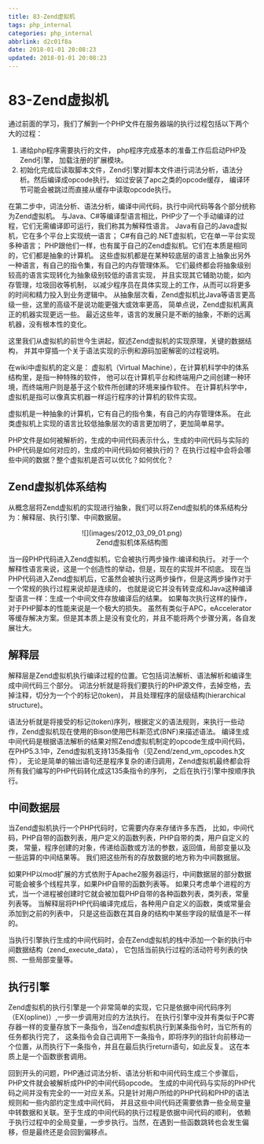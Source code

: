 ```yaml
---
title: 83-Zend虚拟机
tags: php_internal
categories: php_internal
abbrlink: d2c01f8a
date: 2018-01-01 20:08:23
updated: 2018-01-01 20:08:23
---
```


# 83-Zend虚拟机
通过前面的学习，我们了解到一个PHP文件在服务器端的执行过程包括以下两个大的过程：

1. 递给php程序需要执行的文件， php程序完成基本的准备工作后启动PHP及Zend引擎， 加载注册的扩展模块。
2. 初始化完成后读取脚本文件，Zend引擎对脚本文件进行词法分析，语法分析。然后编译成opcode执行。 如过安装了apc之类的opcode缓存， 编译环节可能会被跳过而直接从缓存中读取opcode执行。

在第二步中，词法分析、语法分析，编译中间代码，执行中间代码等各个部分统称为Zend虚拟机。 与Java、C#等编译型语言相比，PHP少了一个手动编译的过程，它们无需编译即可运行，我们称其为解释性语言。 Java有自己的Java虚拟机，它在多个平台上实现统一语言； C#有自己的.NET虚拟机，它在单一平台实现多种语言； PHP跟他们一样，也有属于自己的Zend虚拟机。它们在本质是相同的，它们都是抽象的计算机。 这些虚拟机都是在某种较底层的语言上抽象出另外一种语言，有自己的指令集，有自己的内存管理体系。 它们最终都会将抽象级别较高的语言实现转化为抽象级别较低的语言实现， 并且实现其它辅助功能，如内存管理，垃圾回收等机制， 以减少程序员在具体实现上的工作，从而可以将更多的时间和精力投入到业务逻辑中。 从抽象层次看，Zend虚拟机比Java等语言更高级一些，这里的高级不是说功能更强大或效率更高， 简单点说，Zend虚拟机离真正的机器实现更远一些。 最近这些年，语言的发展只是不断的抽象，不断的远离机器，没有根本性的变化。

这里我们从虚拟机的前世今生讲起，叙述Zend虚拟机的实现原理，关键的数据结构， 并其中穿插一个关于语法实现的示例和源码加密解密的过程说明。

在wiki中虚拟机的定义是： 虚拟机（Virtual Machine），在计算机科学中的体系结构里，是指一种特殊的软件， 他可以在计算机平台和终端用户之间创建一种环境，而终端用户则是基于这个软件所创建的环境来操作软件。 在计算机科学中，虚拟机是指可以像真实机器一样运行程序的计算机的软件实现。

虚拟机是一种抽象的计算机，它有自己的指令集，有自己的内存管理体系。 在此类虚拟机上实现的语言比较低抽象层次的语言更加明了，更加简单易学。

PHP文件是如何被解析的，生成的中间代码表示什么，生成的中间代码与实际的PHP代码是如何对应的，生成的中间代码如何被执行的？ 在执行过程中会将会哪些中间的数据？整个虚拟机是否可以优化？如何优化？
## Zend虚拟机体系结构

从概念层将Zend虚拟机的实现进行抽象，我们可以将Zend虚拟机的体系结构分为：解释层、执行引擎、中间数据层。

<center>
![](images/2012_03_09_01.png)
</center>
<center>
Zend虚拟机体系结构图
</center>

当一段PHP代码进入Zend虚拟机，它会被执行两步操作:编译和执行。 对于一个解释性语言来说，这是一个创造性的举动，但是，现在的实现并不彻底。 现在当PHP代码进入Zend虚拟机后，它虽然会被执行这两步操作，但是这两步操作对于一个常规的执行过程来说却是连续的， 也就是说它并没有转变成和Java这种编译型语言一样：生成一个中间文件存放编译后的结果。 如果每次执行这样的操作，对于PHP脚本的性能来说是一个极大的损失。 虽然有类似于APC，eAccelerator等缓存解决方案。但是其本质上是没有变化的，并且不能将两个步骤分离，各自发展壮大。
## 解释层

解释层是Zend虚拟机执行编译过程的位置。它包括词法解析、语法解析和编译生成中间代码三个部分。 词法分析就是将我们要执行的PHP源文件，去掉空格，去掉注释，切分为一个个的标记(token)， 并且处理程序的层级结构(hierarchical structure)。

语法分析就是将接受的标记(token)序列，根据定义的语法规则，来执行一些动作，Zend虚拟机现在使用的Bison使用巴科斯范式(BNF)来描述语法。 编译生成中间代码是根据语法解析的结果对照Zend虚拟机制定的opcode生成中间代码， 在PHP5.3.1中，Zend虚拟机支持135条指令（见Zend/zend_vm_opcodes.h文件）， 无论是简单的输出语句还是程序复杂的递归调用，Zend虚拟机最终都会将所有我们编写的PHP代码转化成这135条指令的序列， 之后在执行引擎中按顺序执行。
## 中间数据层

当Zend虚拟机执行一个PHP代码时，它需要内存来存储许多东西， 比如，中间代码，PHP自带的函数列表，用户定义的函数列表，PHP自带的类，用户自定义的类， 常量，程序创建的对象，传递给函数或方法的参数，返回值，局部变量以及一些运算的中间结果等。 我们把这些所有的存放数据的地方称为中间数据层。

如果PHP以mod扩展的方式依附于Apache2服务器运行，中间数据层的部分数据可能会被多个线程共享，如果PHP自带的函数列表等。 如果只考虑单个进程的方式，当一个进程被创建时它就会被加载PHP自带的各种函数列表，类列表，常量列表等。 当解释层将PHP代码编译完成后，各种用户自定义的函数，类或常量会添加到之前的列表中， 只是这些函数在其自身的结构中某些字段的赋值是不一样的。

当执行引擎执行生成的中间代码时，会在Zend虚拟机的栈中添加一个新的执行中间数据结构（zend_execute_data）， 它包括当前执行过程的活动符号列表的快照、一些局部变量等。
## 执行引擎

Zend虚拟机的执行引擎是一个非常简单的实现，它只是依据中间代码序列（EX(opline)）,一步一步调用对应的方法执行。 在执行引擎中没并有类似于PC寄存器一样的变量存放下一条指令，当Zend虚拟机执行到某条指令时，当它所有的任务都执行完了， 这条指令会自己调用下一条指令，即将序列的指针向前移动一个位置，从而执行下一条指令，并且在最后执行return语句，如此反复。 这在本质上是一个函数嵌套调用。

回到开头的问题，PHP通过词法分析、语法分析和中间代码生成三个步骤后，PHP文件就会被解析成PHP的中间代码opcode。 生成的中间代码与实际的PHP代码之间并没有完全的一一对应关系。只是针对用户所给的PHP代码和PHP的语法规则和一些内部约定生成中间代码， 并且这些中间代码还需要依靠一些全局变量中转数据和关联。至于生成的中间代码的执行过程是依据中间代码的顺利， 依赖于执行过程中的全局变量，一步步执行。当然，在遇到一些函数跳转也会发生偏移，但是最终还是会回到偏移点。

